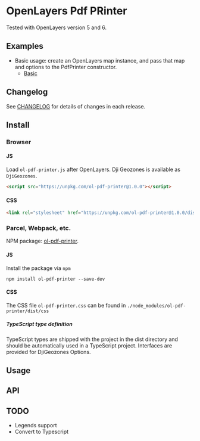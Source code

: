 # OpenLayers Pdf PRinter

Tested with OpenLayers version 5 and 6.

## Examples
-   Basic usage: create an OpenLayers map instance, and pass that map and options to the PdfPrinter constructor.
    -   [Basic](https://raw.githack.com/GastonZalba/ol-pdf-printer/v1.0.0/examples/basic.html)

## Changelog

See [CHANGELOG](./CHANGELOG.md) for details of changes in each release.

## Install

### Browser

#### JS

Load `ol-pdf-printer.js` after OpenLayers. Dji Geozones is available as `DjiGeozones`.

```HTML
<script src="https://unpkg.com/ol-pdf-printer@1.0.0"></script>
```

#### CSS

```HTML
<link rel="stylesheet" href="https://unpkg.com/ol-pdf-printer@1.0.0/dist/ol-pdf-printer.css" />
```

### Parcel, Webpack, etc.

NPM package: [ol-pdf-printer](https://www.npmjs.com/package/ol-pdf-printer).

#### JS

Install the package via `npm`

    npm install ol-pdf-printer --save-dev

#### CSS

The CSS file `ol-pdf-printer.css` can be found in `./node_modules/ol-pdf-printer/dist/css`

##### TypeScript type definition

TypeScript types are shipped with the project in the dist directory and should be automatically used in a TypeScript project. Interfaces are provided for DjiGeozones Options.


## Usage

## API

## TODO
* Legends support
* Convert to Typescript